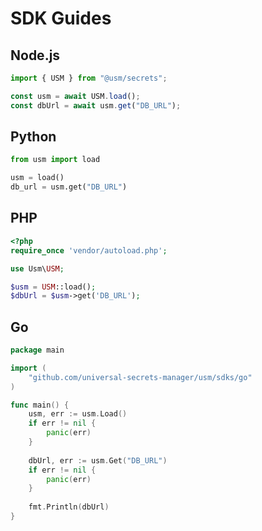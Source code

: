 # SDK Guides

## Node.js

```typescript
import { USM } from "@usm/secrets";

const usm = await USM.load();
const dbUrl = await usm.get("DB_URL");
```

## Python

```python
from usm import load

usm = load()
db_url = usm.get("DB_URL")
```

## PHP

```php
<?php
require_once 'vendor/autoload.php';

use Usm\USM;

$usm = USM::load();
$dbUrl = $usm->get('DB_URL');
```

## Go

```go
package main

import (
    "github.com/universal-secrets-manager/usm/sdks/go"
)

func main() {
    usm, err := usm.Load()
    if err != nil {
        panic(err)
    }
    
    dbUrl, err := usm.Get("DB_URL")
    if err != nil {
        panic(err)
    }
    
    fmt.Println(dbUrl)
}
```